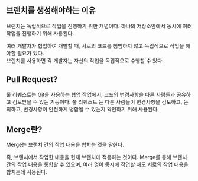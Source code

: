 ## 브랜치를 생성해야하는 이유

브랜치는 독립적으로 작업을 진행하기 위한 개념이다. 하나의 저장소안에서 동시에 여러 작업을 진행하기 위해 사용된다.

여러 개발자가 협업하여 개발할 때, 서로의 코드를 침범하지 않고 독립적으로 작업을 해야할 필요가 있다.
<br/>
브랜치를 사용하면 각 개발자는 자신의 작업을 독립적으로 수행할 수 있다.

## Pull Request?

풀 리퀘스트는 Git을 사용하는 협업 작업에서, 코드의 변경사항을 다른 사람들과 공유하고 검토받을 수 있는 기능이다.
풀 리퀘스트 는 다른 사람들이 변경사항을 검토하고, 논의하고, 변경사항이 안전하게 병합될 수 있는지 확인하기 위해 사용된다.

## Merge란?

Merge는 브랜치 간의 작업 내용을 합치는 것을 말한다.

즉, 브랜치에서 작업한 내용을 현재 브랜치에 적용하는 것이다.
Merge를 통해 브랜치 간의 작업 내용을 통합할 수 있으며,
여러 명이 동시에 작업할 때도 서로의 작업 내용을 합치는데 사용된다.

